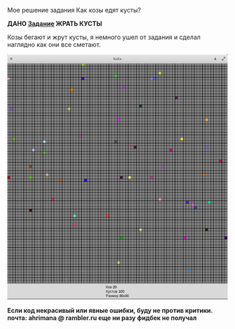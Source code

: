 Мое решение задания
Как козы едят кусты?

**ДАНО [Задание](https://github.com/gytim/koza/blob/master/task.txt) ЖРАТЬ КУСТЫ**

Козы бегают и жрут кусты, я немного ушел от задания и сделал наглядно как они все сметают.

![Картинка](https://github.com/gytim/koza/blob/master/koza.png)

**Если код некрасивый или явные ошибки, буду не против критики. почта: ahrimana @ rambler.ru еще ни разу фидбек не получал**
